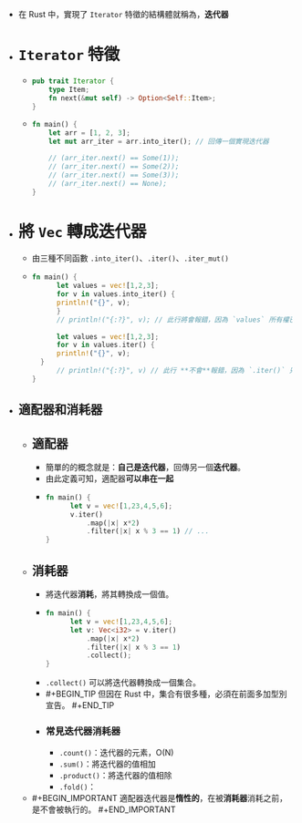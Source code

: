 - 在 Rust 中，實現了 `Iterator` 特徵的結構體就稱為，**迭代器**
- # `Iterator` 特徵
	- ```rust
	  pub trait Iterator {
	      type Item;
	      fn next(&mut self) -> Option<Self::Item>;
	  }
	  ```
	- ```rust
	  fn main() {
	      let arr = [1, 2, 3];
	      let mut arr_iter = arr.into_iter(); // 回傳一個實現迭代器
	  
	      // (arr_iter.next() == Some(1));
	      // (arr_iter.next() == Some(2));
	      // (arr_iter.next() == Some(3));
	      // (arr_iter.next() == None);
	  }
	  ```
- # 將 `Vec` 轉成迭代器
	- 由三種不同函數 `.into_iter()`、`.iter()`、`.iter_mut()`
	- ```rust
	  fn main() {
	    	let values = vec![1,2,3];
	    	for v in values.into_iter() {
	      	println!("{}", v);
	    	}
	    	// println!("{:?}", v); // 此行將會報錯，因為 `values` 所有權已被轉移。
	    	
	    	let values = vec![1,2,3];
	    	for v in values.iter() {
	      	println!("{}", v);
	  	}
	    	// println!("{:?}", v) // 此行 **不會**報錯，因為 `.iter()` 只是借用了 valuees
	  }
	  ```
- ## **適配器**和**消耗器**
	- ## 適配器
		- 簡單的的概念就是：**自己是迭代器**，回傳另一個**迭代器**。
		- 由此定義可知，適配器**可以串在一起**
		- ```rust
		  fn main() {
		    	let v = vec![1,23,4,5,6];
		    	v.iter()
		    		.map(|x| x*2)
		    		.filter(|x| x % 3 == 1) // ...
		  }
		  ```
	- ## 消耗器
		- 將迭代器**消耗**，將其轉換成一個值。
		- ```rust
		  fn main() {
		    	let v = vec![1,23,4,5,6];
		    	let v: Vec<i32> = v.iter()
		    		.map(|x| x*2)
		    		.filter(|x| x % 3 == 1)
		    		.collect();
		  }
		  ```
		- `.collect()` 可以將迭代器轉換成一個集合。
		- #+BEGIN_TIP
		  但因在 Rust 中，集合有很多種，必須在前面多加型別宣告。
		  #+END_TIP
		- ### 常見迭代器消耗器
			- `.count()`：迭代器的元素，O(N)
			- `.sum()`：將迭代器的值相加
			- `.product()`：將迭代器的值相除
			- `.fold()`：
	- #+BEGIN_IMPORTANT
	  適配器迭代器是**惰性的**，在被**消耗器**消耗之前，是不會被執行的。
	  #+END_IMPORTANT